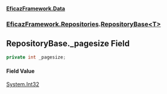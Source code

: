 #### [EficazFramework.Data](EficazFrameworkData.md 'EficazFramework Data')
### [EficazFramework.Repositories](EficazFrameworkData.md#EficazFramework.Repositories 'EficazFramework.Repositories').[RepositoryBase&lt;T&gt;](EficazFramework.Repositories/RepositoryBase_T_.md 'EficazFramework.Repositories.RepositoryBase<T>')

## RepositoryBase<T>._pagesize Field

```csharp
private int _pagesize;
```

#### Field Value
[System.Int32](https://docs.microsoft.com/en-us/dotnet/api/System.Int32 'System.Int32')